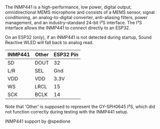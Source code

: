 The INMP441 is a high-performance, low power, digital output, omnidirectional MEMS microphone and consists of a MEMS sensor, signal conditioning, an analog-to-digital converter, anti-aliasing filters, power management, and an industry-standard 24-bit I²S interface. The I²S interface allows the INMP441 to connect directly to an ESP32.

On an ESP32 (only), if an INMP441 is not detected during startup, Sound Reactive WLED will fall back to analog read.

| INMP441 | Other | ESP32 Pin
| ---- | ---- | ----
| SD | DOUT | 32
| L/R | SEL | Gnd
| VDD | VDD | 3.3V
| WS | LRCL | 15
| SCK | BCLK | 14

Note that 'Other' is supposed to represent the GY-SPH0645 I²S, which did not function correctly during testing with the INMP441 setup.

INMP441 support by @spedione